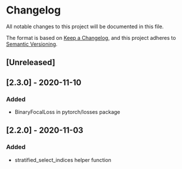 # Changelog
All notable changes to this project will be documented in this file.

The format is based on [Keep a Changelog](https://keepachangelog.com/en/1.0.0/),
and this project adheres to [Semantic Versioning](https://semver.org/spec/v2.0.0.html).

## [Unreleased]

## [2.3.0] - 2020-11-10
### Added
- BinaryFocalLoss in pytorch/losses package

## [2.2.0] - 2020-11-03
### Added
- stratified_select_indices helper function
